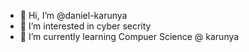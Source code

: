 - 👋 Hi, I’m @daniel-karunya
- 👀 I’m interested in cyber secrity
- 🌱 I’m currently learning Compuer Science @ karunya
